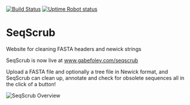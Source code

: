 [![Build Status](https://travis-ci.org/gabefoley/SeqScrub.svg?branch=master)](https://travis-ci.org/gabefoley/SeqScrub)
[![Uptime Robot status](https://img.shields.io/uptimerobot/ratio/7/m783704485-14a0fd15fb64b95827ff99d7?label=uptime%20%28last%207%20days%29)](https://stats.uptimerobot.com/QNrGmFk1rJ)

# SeqScrub
Website for cleaning FASTA headers and newick strings

SeqScrub is now live at www.gabefoley.com/seqscrub

Upload a FASTA file and optionally a tree file in Newick format, and SeqScrub can clean up, annotate and check for obsolete sequences all in the click of a button!


![SeqScrub Overview](https://raw.githubusercontent.com/gabefoley/SeqScrub/master/resources/img/Figure_1.png)
